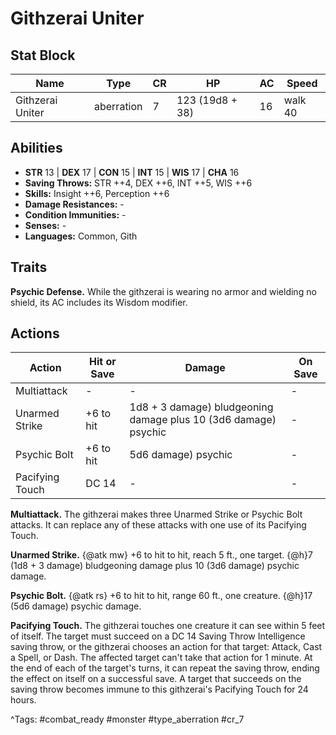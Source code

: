 # Githzerai Uniter

## Stat Block

| Name | Type | CR | HP | AC | Speed |
|------|------|----|----|----|-------|
| Githzerai Uniter | aberration | 7 | 123 (19d8 + 38) | 16 | walk 40 |

## Abilities

- **STR** 13 | **DEX** 17 | **CON** 15 | **INT** 15 | **WIS** 17 | **CHA** 16
- **Saving Throws:** STR ++4, DEX ++6, INT ++5, WIS ++6  
- **Skills:** Insight ++6, Perception ++6  
- **Damage Resistances:** -  
- **Condition Immunities:** -  
- **Senses:** -  
- **Languages:** Common, Gith

## Traits

**Psychic Defense.** While the githzerai is wearing no armor and wielding no shield, its AC includes its Wisdom modifier.


## Actions

| Action | Hit or Save | Damage | On Save |
|--------|--------------|--------|----------|
| Multiattack | - | - | - |
| Unarmed Strike | +6 to hit | 1d8 + 3 damage) bludgeoning damage plus 10 (3d6 damage) psychic | - |
| Psychic Bolt | +6 to hit | 5d6 damage) psychic | - |
| Pacifying Touch | DC 14 | - | - |

**Multiattack.** The githzerai makes three Unarmed Strike or Psychic Bolt attacks. It can replace any of these attacks with one use of its Pacifying Touch.

**Unarmed Strike.** {@atk mw} +6 to hit to hit, reach 5 ft., one target. {@h}7 (1d8 + 3 damage) bludgeoning damage plus 10 (3d6 damage) psychic damage.

**Psychic Bolt.** {@atk rs} +6 to hit to hit, range 60 ft., one creature. {@h}17 (5d6 damage) psychic damage.

**Pacifying Touch.** The githzerai touches one creature it can see within 5 feet of itself. The target must succeed on a DC 14 Saving Throw Intelligence saving throw, or the githzerai chooses an action for that target: Attack, Cast a Spell, or Dash. The affected target can't take that action for 1 minute. At the end of each of the target's turns, it can repeat the saving throw, ending the effect on itself on a successful save. A target that succeeds on the saving throw becomes immune to this githzerai's Pacifying Touch for 24 hours.


^Tags: #combat_ready #monster #type_aberration #cr_7